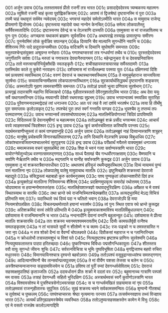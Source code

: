 001	अर्जुन उवाच
001a	ततस्तामवसं प्रीतो रजनीं तत्र भारत
001c	प्रसादाद्देवदेवस्य त्र्यम्बकस्य महात्मनः
002a	व्युषितो रजनीं चाहं कृत्वा पूर्वाह्णिकक्रियाम्
002c	अपश्यं तं द्विजश्रेष्ठं दृष्टवानस्मि यं पुरा
003a	तस्मै चाहं यथावृत्तं सर्वमेव न्यवेदयम्
003c	भगवन्तं महादेवं समेतोऽस्मीति भारत
004a	स मामुवाच राजेन्द्र प्रीयमाणो द्विजोत्तमः
004c	दृष्टस्त्वया महादेवो यथा नान्येन केनचित्
005a	समेत्य लोकपालैस्तु सर्वैर्वैवस्वतादिभिः
005c	द्रष्टास्यनघ देवेन्द्रं स च तेऽस्त्राणि दास्यति
006a	एवमुक्त्वा स मां राजन्नाश्लिष्य च पुनः पुनः
006c	अगच्छत्स यथाकामं ब्राह्मणः सूर्यसन्निभः
007a	अथापराह्णे तस्याह्नः प्रावात्पुण्यः समीरणः
007c	पुनर्नवमिमं लोकं कुर्वन्निव सपत्नहन्
008a	दिव्यानि चैव माल्यानि सुगन्धीनि नवानि च
008c	शैशिरस्य गिरेः पादे प्रादुरासन्समीपतः
009a	वादित्राणि च दिव्यानि सुघोषाणि समन्ततः
009c	स्तुतयश्चेन्द्रसंयुक्ता अश्रूयन्त मनोहराः
010a	गणाश्चाप्सरसां तत्र गन्धर्वाणां तथैव च
010c	पुरस्ताद्देवदेवस्य जगुर्गीतानि सर्वशः
011a	मरुतां च गणास्तत्र देवयानैरुपागमन्
011c	महेन्द्रानुचरा ये च देवसद्मनिवासिनः
012a	ततो मरुत्वान्हरिभिर्युक्तैर्वाहैः स्वलङ्कृतैः
012c	शचीसहायस्तत्रायात्सह सर्वैस्तदामरैः
013a	एतस्मिन्नेव काले तु कुबेरो नरवाहनः
013c	दर्शयामास मां राजँल्लक्ष्म्या परमया युतः
014a	दक्षिणस्यां दिशि यमं प्रत्यपश्यं व्यवस्थितम्
014c	वरुणं देवराजं च यथास्थानमवस्थितम्
015a	ते मामूचुर्महाराज सान्त्वयित्वा सुरर्षभाः
015c	सव्यसाचिन्समीक्षस्व लोकपालानवस्थितान्
016a	सुरकार्यार्थसिद्ध्यर्थं दृष्टवानसि शङ्करम्
016c	अस्मत्तोऽपि गृहाण त्वमस्त्राणीति समन्ततः
017a	ततोऽहं प्रयतो भूत्वा प्रणिपत्य सुरर्षभान्
017c	प्रत्यगृह्णं तदास्त्राणि महान्ति विधिवत्प्रभो
018a	गृहीतास्त्रस्ततो देवैरनुज्ञातोऽस्मि भारत
018c	अथ देवा ययुः सर्वे यथागतमरिन्दम
019a	मघवानपि देवेशो रथमारुह्य सुप्रभम्
019c	उवाच भगवान्वाक्यं स्मयन्निव सुरारिहा
020a	पुरैवागमनादस्माद्वेदाहं त्वां धनञ्जय
020c	अतः परं त्वहं वै त्वां दर्शये भरतर्षभ
021a	त्वया हि तीर्थेषु पुरा समाप्लावः कृतोऽसकृत्
021c	तपश्चेदं पुरा तप्तं स्वर्गं गन्तासि पाण्डव
022a	भूयश्चैव तु तप्तव्यं तपः परमदारुणम्
022c	उवाच भगवान्सर्वं तपसश्चोपपादनम्
023a	मातलिर्मन्नियोगात्त्वां त्रिदिवं प्रापयिष्यति
023c	विदितस्त्वं हि देवानामृषीणां च महात्मनाम्
024a	ततोऽहमब्रुवं शक्रं प्रसीद भगवन्मम
024c	आचार्यं वरये त्वाहमस्त्रार्थं त्रिदशेश्वर
025	इन्द्र उवाच
025a	क्रूरं कर्मास्त्रवित्तात करिष्यसि परन्तप
025c	यदर्थमस्त्राणीप्सुस्त्वं तं कामं पाण्डवाप्नुहि
026	अर्जुन उवाच
026a	ततोऽहमब्रुवं नाहं दिव्यान्यस्त्राणि शत्रुहन्
026c	मानुषेषु प्रयोक्ष्यामि विनास्त्रप्रतिघातनम्
027a	तानि दिव्यानि मेऽस्त्राणि प्रयच्छ विबुधाधिप
027c	लोकांश्चास्त्रजितान्पश्चाल्लभेयं सुरपुङ्गव
028	इन्द्र उवाच
028a	परीक्षार्थं मयैतत्ते वाक्यमुक्तं धनञ्जय
028c	ममात्मजस्य वचनं सूपपन्नमिदं तव
029a	शिक्ष मे भवनं गत्वा सर्वाण्यस्त्राणि भारत
029c	वायोरग्नेर्वसुभ्योऽथ वरुणात्समरुद्गणात्
030a	साध्यं पैतामहं चैव गन्धर्वोरगरक्षसाम्
030c	वैष्णवानि च सर्वाणि नैर्ऋतानि तथैव च
030e	मद्गतानि च यानीह सर्वास्त्राणि कुरूद्वह
031	अर्जुन उवाच
031a	एवमुक्त्वा तु मां शक्रस्तत्रैवान्तरधीयत
031c	अथापश्यं हरियुजं रथमैन्द्रमुपस्थितम्
031e	दिव्यं मायामयं पुण्यं यत्तं मातलिना नृप
032a	लोकपालेषु यातेषु मामुवाचाथ मातलिः
032c	द्रष्टुमिच्छति शक्रस्त्वां देवराजो महाद्युते
033a	संसिद्धस्त्वं महाबाहो कुरु कार्यमनुत्तमम्
033c	पश्य पुण्यकृतां लोकान्सशरीरो दिवं व्रज
034a	इत्युक्तोऽहं मातलिना गिरिमामन्त्र्य शैशिरम्
034c	प्रदक्षिणमुपावृत्य समारोहं रथोत्तमम्
035a	चोदयामास स हयान्मनोमारुतरंहसः
035c	मातलिर्हयशास्त्रज्ञो यथावद्भूरिदक्षिणः
036a	अवैक्षत च मे वक्त्रं स्थितस्याथ स सारथिः
036c	तथा भ्रान्ते रथे राजन्विस्मितश्चेदमब्रवीत्
037a	अत्यद्भुतमिदं मेऽद्य विचित्रं प्रतिभाति माम्
037c	यदास्थितो रथं दिव्यं पदा न चलितो भवान्
038a	देवराजोऽपि हि मया नित्यमत्रोपलक्षितः
038c	विचलन्प्रथमोत्पाते हयानां भरतर्षभ
039a	त्वं पुनः स्थित एवात्र रथे भ्रान्ते कुरूद्वह
039c	अतिशक्रमिदं सत्त्वं तवेति प्रतिभाति मे
040a	इत्युक्त्वाकाशमाविश्य मातलिर्विबुधालयान्
040c	दर्शयामास मे राजन्विमानानि च भारत
041a	नन्दनादीनि देवानां वनानि बहुलान्युत
041c	दर्शयामास मे प्रीत्या मातलिः शक्रसारथिः
042a	ततः शक्रस्य भवनमपश्यममरावतीम्
042c	दिव्यैः कामफलैर्वृक्षै रत्नैश्च समलङ्कृताम्
043a	न तां भासयते सूर्यो न शीतोष्णे न च क्लमः
043c	रजः पङ्को न च तमस्तत्रास्ति न जरा नृप
044a	न तत्र शोको दैन्यं वा वैवर्ण्यं चोपलक्ष्यते
044c	दिवौकसां महाराज न च ग्लानिररिन्दम
045a	न क्रोधलोभौ तत्रास्तामशुभं च विशां पते
045c	नित्यतुष्टाश्च हृष्टाश्च प्राणिनः सुरवेश्मनि
046a	नित्यपुष्पफलास्तत्र पादपा हरितच्छदाः
046c	पुष्करिण्यश्च विविधाः पद्मसौगन्धिकायुताः
047a	शीतस्तत्र ववौ वायुः सुगन्धो जीवनः शुचिः
047c	सर्वरत्नविचित्रा च भूमिः पुष्पविभूषिता
048a	मृगद्विजाश्च बहवो रुचिरा मधुरस्वराः
048c	विमानयायिनश्चात्र दृश्यन्ते बहवोऽमराः
049a	ततोऽपश्यं वसून्रुद्रान्साध्यांश्च समरुद्गणान्
049c	आदित्यानश्विनौ चैव तान्सर्वान्प्रत्यपूजयम्
050a	ते मां वीर्येण यशसा तेजसा च बलेन च
050c	अस्त्रैश्चाप्यन्वजानन्त सङ्ग्रामविजयेन च
051a	प्रविश्य तां पुरीं रम्यां देवगन्धर्वसेविताम्
051c	देवराजं सहस्राक्षमुपातिष्ठं कृताञ्जलिः
052a	ददावर्धासनं प्रीतः शक्रो मे ददतां वरः
052c	बहुमानाच्च गात्राणि पस्पर्श मम वासवः
053a	तत्राहं देवगन्धर्वैः सहितो भुरिदक्षिण
053c	अस्त्रार्थमवसं स्वर्गे कुर्वाणोऽस्त्राणि भारत
054a	विश्वावसोश्च मे पुत्रश्चित्रसेनोऽभवत्सखा
054c	स च गान्धर्वमखिलं ग्राहयामास मां नृप
055a	ततोऽहमवसं राजन्गृहीतास्त्रः सुपूजितः
055c	सुखं शक्रस्य भवने सर्वकामसमन्वितः
056a	शृण्वन्वै गीतशब्दं च तूर्यशब्दं च पुष्कलम्
056c	पश्यंश्चाप्सरसः श्रेष्ठा नृत्यमानाः परन्तप
057a	तत्सर्वमनवज्ञाय तथ्यं विज्ज्ञाय भारत
057c	अत्यर्थं प्रतिगृह्याहमस्त्रेष्वेव व्यवस्थितः
058a	ततोऽतुष्यत्सहस्राक्षस्तेन कामेन मे विभुः
058c	एवं मे वसतो राजन्नेष कालोऽत्यगाद्दिवि
